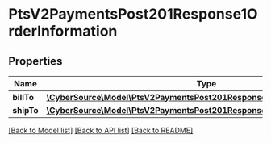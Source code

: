 # PtsV2PaymentsPost201Response1OrderInformation

## Properties
Name | Type | Description | Notes
------------ | ------------- | ------------- | -------------
**billTo** | [**\CyberSource\Model\PtsV2PaymentsPost201Response1OrderInformationBillTo**](PtsV2PaymentsPost201Response1OrderInformationBillTo.md) |  | [optional] 
**shipTo** | [**\CyberSource\Model\PtsV2PaymentsPost201Response1OrderInformationShipTo**](PtsV2PaymentsPost201Response1OrderInformationShipTo.md) |  | [optional] 

[[Back to Model list]](../README.md#documentation-for-models) [[Back to API list]](../README.md#documentation-for-api-endpoints) [[Back to README]](../README.md)



